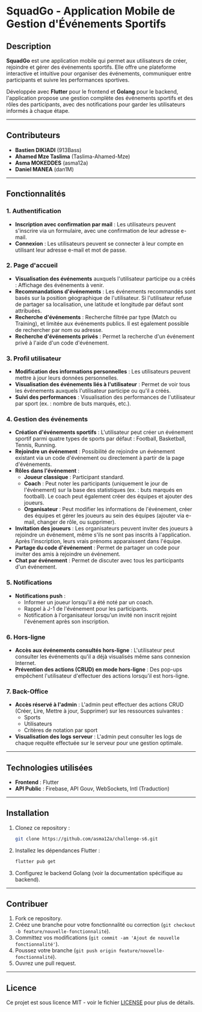 # SquadGo - Application Mobile de Gestion d'Événements Sportifs

## Description

**SquadGo** est une application mobile qui permet aux utilisateurs de créer, rejoindre et gérer des événements sportifs. Elle offre une plateforme interactive et intuitive pour organiser des événements, communiquer entre participants et suivre les performances sportives.

Développée avec **Flutter** pour le frontend et **Golang** pour le backend, l'application propose une gestion complète des événements sportifs et des rôles des participants, avec des notifications pour garder les utilisateurs informés à chaque étape.

---

## Contributeurs

- **Bastien DIKIADI** (913Bass)
- **Ahamed Mze Taslima** (Taslima-Ahamed-Mze)
- **Asma MOKEDDES** (asma12a)
- **Daniel MANEA** (dan1M)

---

## Fonctionnalités

### 1. **Authentification**

- **Inscription avec confirmation par mail** : Les utilisateurs peuvent s'inscrire via un formulaire, avec une confirmation de leur adresse e-mail.
- **Connexion** : Les utilisateurs peuvent se connecter à leur compte en utilisant leur adresse e-mail et mot de passe.

### 2. **Page d'accueil**

- **Visualisation des événements** auxquels l'utilisateur participe ou a créés : Affichage des événements à venir.
- **Recommandations d'événements** : Les événements recommandés sont basés sur la position géographique de l'utilisateur. Si l'utilisateur refuse de partager sa localisation, une latitude et longitude par défaut sont attribuées.
- **Recherche d'événements** : Recherche filtrée par type (Match ou Training), et limitée aux événements publics. Il est également possible de rechercher par nom ou adresse.
- **Recherche d'événements privés** : Permet la recherche d'un événement privé à l'aide d'un code d'événement.

### 3. **Profil utilisateur**

- **Modification des informations personnelles** : Les utilisateurs peuvent mettre à jour leurs données personnelles.
- **Visualisation des événements liés à l'utilisateur** : Permet de voir tous les événements auxquels l'utilisateur participe ou qu'il a créés.
- **Suivi des performances** : Visualisation des performances de l'utilisateur par sport (ex. : nombre de buts marqués, etc.).

### 4. **Gestion des événements**

- **Création d'événements sportifs** : L'utilisateur peut créer un événement sportif parmi quatre types de sports par défaut : Football, Basketball, Tennis, Running.
- **Rejoindre un événement** : Possibilité de rejoindre un événement existant via un code d'événement ou directement à partir de la page d'événements.
- **Rôles dans l'événement** :
  - **Joueur classique** : Participant standard.
  - **Coach** : Peut noter les participants (uniquement le jour de l'événement) sur la base des statistiques (ex. : buts marqués en football). Le coach peut également créer des équipes et ajouter des joueurs.
  - **Organisateur** : Peut modifier les informations de l'événement, créer des équipes et gérer les joueurs au sein des équipes (ajouter via e-mail, changer de rôle, ou supprimer).
- **Invitation des joueurs** : Les organisateurs peuvent inviter des joueurs à rejoindre un événement, même s'ils ne sont pas inscrits à l'application. Après l'inscription, leurs vrais prénoms apparaissent dans l'équipe.
- **Partage du code d'événement** : Permet de partager un code pour inviter des amis à rejoindre un événement.
- **Chat par événement** : Permet de discuter avec tous les participants d'un événement.

### 5. **Notifications**

- **Notifications push** :
  - Informer un joueur lorsqu'il a été noté par un coach.
  - Rappel à J-1 de l'événement pour les participants.
  - Notification à l'organisateur lorsqu'un invité non inscrit rejoint l'événement après son inscription.

### 6. **Hors-ligne**

- **Accès aux événements consultés hors-ligne** : L'utilisateur peut consulter les événements qu'il a déjà visualisés même sans connexion Internet.
- **Prévention des actions (CRUD) en mode hors-ligne** : Des pop-ups empêchent l'utilisateur d'effectuer des actions lorsqu'il est hors-ligne.

### 7. **Back-Office**

- **Accès réservé à l'admin** : L'admin peut effectuer des actions CRUD (Créer, Lire, Mettre à jour, Supprimer) sur les ressources suivantes :
  - Sports
  - Utilisateurs
  - Critères de notation par sport
- **Visualisation des logs serveur** : L'admin peut consulter les logs de chaque requête effectuée sur le serveur pour une gestion optimale.

---

## Technologies utilisées

- **Frontend** : Flutter
- **API Public** : Firebase, API Gouv, WebSockets, Intl (Traduction)

---

## Installation

1. Clonez ce repository :

   ```bash
   git clone https://github.com/asma12a/challenge-s6.git
   ```

2. Installez les dépendances Flutter :

   ```bash
   flutter pub get
   ```

3. Configurez le backend Golang (voir la documentation spécifique au backend).

---

## Contribuer

1. Fork ce repository.
2. Créez une branche pour votre fonctionnalité ou correction (`git checkout -b feature/nouvelle-fonctionnalité`).
3. Committez vos modifications (`git commit -am 'Ajout de nouvelle fonctionnalité'`).
4. Poussez votre branche (`git push origin feature/nouvelle-fonctionnalité`).
5. Ouvrez une pull request.

---

## Licence

Ce projet est sous licence MIT - voir le fichier [LICENSE](LICENSE) pour plus de détails.
